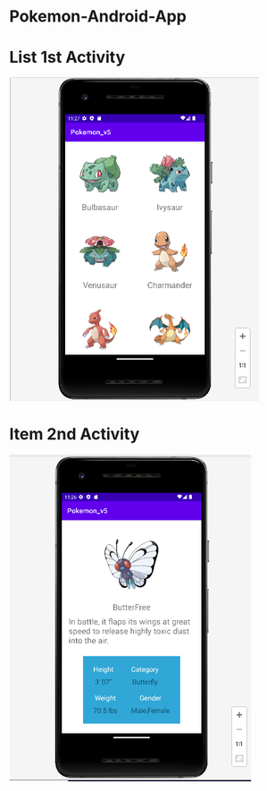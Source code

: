 # Pokemon-Android-App
# List 1st Activity
![My Image](ReadmeImages/listItem.PNG)



# Item 2nd Activity
![My Image](ReadmeImages/item.PNG)
